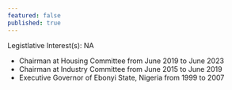 ```yaml
---
featured: false
published: true
---
```

Legistlative Interest(s): NA

* Chairman at Housing Committee from June 2019 to June 2023
* Chairman at Industry Committee from June 2015 to June 2019
* Executive Governor of Ebonyi State, Nigeria from 1999 to 2007
